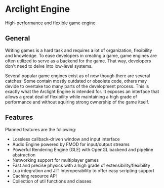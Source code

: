 # Arclight Engine
High-performance and flexible game engine

## General
Writing games is a hard task and requires a lot of organization, flexibility and knowledge.
To ease developers in creating a game, game engines are often utilized to serve as a backend for the game.
That way, developers don't need to delve into low-level systems.

Several popular game engines exist as of now though there are several catches: Some contain mostly outdated or obsolete code, others may devide to overtake too many parts of the development process.
This is exactly what the Arclight Engine is intended for. It exposes an interface that allows a great deal of flexibility while maintaining a high grade of performance and without aquiring strong ownership of the game itself.

## Features
Planned features are the following:
- Lossless callback-driven window and input interface
- Audio Engine powered by FMOD for input/output streams
- Powerful Rendering Engine (GLE) with OpenGL backend and pipeline abstraction
- Networking support for multiplayer games
- Fast and precise physics with a high grade of extensibility/flexibility
- Lua integration and JIT interoperability to offer easy scripting support
- Caching resource API
- Collection of util functions and classes
